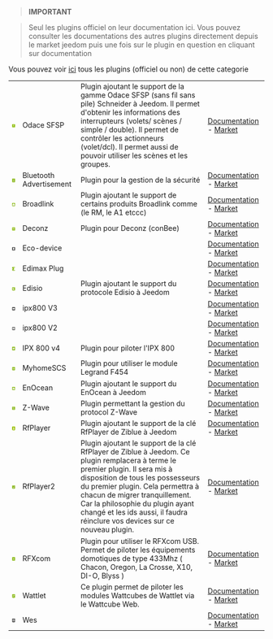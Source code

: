 
>**IMPORTANT**

>Seul les plugins officiel on leur documentation ici. Vous pouvez consulter les documentations des autres plugins directement depuis le market jeedom puis une fois sur le plugin en question en cliquant sur documentation


Vous pouvez voir [ici](https://market.jeedom.com/index.php?v=d&p=market&type=plugin&categorie=automation+protocol) tous les plugins (officiel ou non) de cette categorie

| | | | |
|--- | --- | --- | ---|
|<img src="beagle/beagle_icon.png" width="100" />|Odace SFSP|Plugin ajoutant le support de la gamme Odace SFSP (sans fil sans pile) Schneider à Jeedom. Il permet d'obtenir les informations des interrupteurs (volets/ scènes / simple / double). Il permet de contrôler les actionneurs (volet/dcl). Il permet aussi de pouvoir utiliser les scènes et les groupes.|[Documentation](beagle/index.md) - [Market](https://market.jeedom.com/index.php?v=d&p=market_display&id=3917)|
|<img src="blea/blea_icon.png" width="100" />|Bluetooth Advertisement|Plugin pour la gestion de la sécurité|[Documentation](blea/index.md) - [Market](https://market.jeedom.com/index.php?v=d&p=market_display&id=2554)|
|<img src="broadlink/broadlink_icon.png" width="100" />|Broadlink|Plugin ajoutant le support de certains produits Broadlink comme (le RM, le A1 etccc)|[Documentation](broadlink/index.md) - [Market](https://market.jeedom.com/index.php?v=d&p=market_display&id=2699)|
|<img src="deconz/deconz_icon.png" width="100" />|Deconz|Plugin pour Deconz (conBee)|[Documentation](deconz/index.md) - [Market](https://market.jeedom.com/index.php?v=d&p=market_display&id=3610)|
|<img src="ecodevice/ecodevice_icon.png" width="100" />|Eco-device||[Documentation](ecodevice/index.md) - [Market](https://market.jeedom.com/index.php?v=d&p=market_display&id=342)|
|<img src="edimaxplug/edimaxplug_icon.png" width="100" />|Edimax Plug||[Documentation](edimaxplug/index.md) - [Market](https://market.jeedom.com/index.php?v=d&p=market_display&id=2455)|
|<img src="edisio/edisio_icon.png" width="100" />|Edisio|Plugin ajoutant le support du protocole Edisio à Jeedom|[Documentation](edisio/index.md) - [Market](https://market.jeedom.com/index.php?v=d&p=market_display&id=1541)|
|<img src="ipx800/ipx800_icon.png" width="100" />|ipx800 V3||[Documentation](ipx800/index.md) - [Market](https://market.jeedom.com/index.php?v=d&p=market_display&id=344)|
|<img src="ipx800v2/ipx800v2_icon.png" width="100" />|ipx800 V2||[Documentation](ipx800v2/index.md) - [Market](https://market.jeedom.com/index.php?v=d&p=market_display&id=1194)|
|<img src="ipx800v4/ipx800v4_icon.png" width="100" />|IPX 800 v4|Plugin pour piloter l'IPX 800|[Documentation](ipx800v4/index.md) - [Market](https://market.jeedom.com/index.php?v=d&p=market_display&id=2046)|
|<img src="myhomescs/myhomescs_icon.png" width="100" />|MyhomeSCS|Plugin pour utiliser le module Legrand F454|[Documentation](myhomescs/index.md) - [Market](https://market.jeedom.com/index.php?v=d&p=market_display&id=3107)|
|<img src="openenocean/openenocean_icon.png" width="100" />|EnOcean|Plugin ajoutant le support du EnOcean à Jeedom|[Documentation](openenocean/index.md) - [Market](https://market.jeedom.com/index.php?v=d&p=market_display&id=2622)|
|<img src="openzwave/openzwave_icon.png" width="100" />|Z-Wave|Plugin permettant la gestion du protocol Z-Wave|[Documentation](openzwave/index.md) - [Market](https://market.jeedom.com/index.php?v=d&p=market_display&id=185)|
|<img src="rfplayer/rfplayer_icon.png" width="100" />|RfPlayer|Plugin ajoutant le support de la clé RfPlayer de Ziblue à Jeedom|[Documentation](rfplayer/index.md) - [Market](https://market.jeedom.com/index.php?v=d&p=market_display&id=2781)|
|<img src="rfplayer2/rfplayer2_icon.png" width="100" />|RfPlayer2|Plugin ajoutant le support de la clé RfPlayer de Ziblue à Jeedom. Ce plugin remplacera à terme le premier plugin. Il sera mis à disposition de tous les possesseurs du premier plugin. Cela permettra à chacun de migrer tranquillement. Car la philosophie du plugin ayant changé et les ids aussi, il faudra réinclure vos devices sur ce nouveau plugin.|[Documentation](rfplayer2/index.md) - [Market](https://market.jeedom.com/index.php?v=d&p=market_display&id=3349)|
|<img src="rfxcom/rfxcom_icon.png" width="100" />|RFXcom|Plugin pour utiliser le RFXcom USB. Permet de piloter les équipements domotiques de type 433Mhz ( Chacon, Oregon, La Crosse, X10, DI-O, Blyss )|[Documentation](rfxcom/index.md) - [Market](https://market.jeedom.com/index.php?v=d&p=market_display&id=52)|
|<img src="wattlet/wattlet_icon.png" width="100" />|Wattlet|Ce plugin permet de piloter les modules Wattcubes de Wattlet via le Wattcube Web.|[Documentation](wattlet/index.md) - [Market](https://market.jeedom.com/index.php?v=d&p=market_display&id=2600)|
|<img src="wes/wes_icon.png" width="100" />|Wes||[Documentation](wes/index.md) - [Market](https://market.jeedom.com/index.php?v=d&p=market_display&id=1336)|

